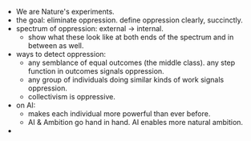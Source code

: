 - We are Nature's experiments.
- the goal: eliminate oppression. define oppression clearly, succinctly.
- spectrum of oppression: external -> internal.
	- show what these look like at both ends of the spectrum and in between as well.
- ways to detect oppression:
	- any semblance of equal outcomes (the middle class). any step function in outcomes signals oppression.
	- any group of individuals doing similar kinds of work signals oppression.
	- collectivism is oppressive.
- on AI:
	- makes each individual more powerful than ever before.
	- AI & Ambition go hand in hand. AI enables more natural ambition.
- 